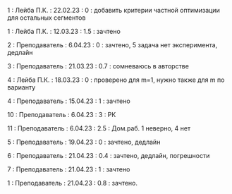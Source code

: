 1 : Лейба П.К. : 22.02.23 : 0 : добавить критерии частной оптимизации для остальных сегментов

1 : Лейба П.К. : 12.03.23 : 1.5 : зачтено

2 : Преподаватель : 6.04.23 : 0 : зачтено, 5 задача нет эксперимента, дедлайн

3 : Преподаватель : 21.03.23 : 0.7 : сомневаюсь в авторстве

4 : Лейба П.К. : 18.03.23 : 0 : проверено для m=1, нужно также для m по варианту

4 : Преподаватель : 15.04.23 : 1 : зачтено

10 : Преподаватель : 6.04.23 : 3 : РК

11 : Преподаватель : 6.04.23 : 2.5 : Дом.раб. 1 неверно, 4 нет

5 : Преподаватель : 19.04.23 : 0 : зачтено, дедлайн

6 : Преподаватель : 21.04.23 : 0.4 : зачтено, дедлайн, погрешности

7 : Преподаватель : 21.04.23 : 1 : зачтено

1 : Преподаватель : 21.04.23 : 0.8 : зачтено.


